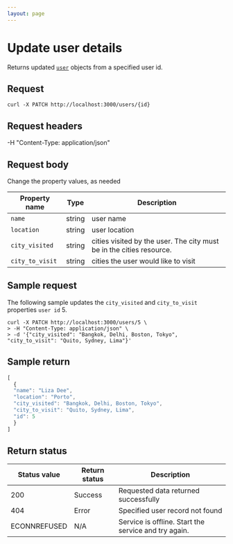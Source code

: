 ```yaml
---
layout: page
---
```


# Update user details

Returns updated [`user`](user.md) objects from a specified user id.

## Request

```shell
curl -X PATCH http://localhost:3000/users/{id}
```

## Request headers

-H "Content-Type: application/json"

## Request body

Change the property values, as needed

| Property name | Type | Description |
| ------------- | ----------- | ----------- |
| `name` | string | user name |
| `location` | string | user location |
| `city_visited` | string | cities visited by the user. The city must be in the cities resource. |
| `city_to_visit` | string | cities the user would like to visit|

## Sample request

The following sample updates the `city_visited` and `city_to_visit` properties `user id` 5.

```shell
curl -X PATCH http://localhost:3000/users/5 \
> -H "Content-Type: application/json" \
> -d '{"city_visited": "Bangkok, Delhi, Boston, Tokyo", "city_to_visit": "Quito, Sydney, Lima"}'
```

## Sample return

```js
[
  {
  "name": "Liza Dee",
  "location": "Porto",
  "city_visited": "Bangkok, Delhi, Boston, Tokyo",
  "city_to_visit": "Quito, Sydney, Lima",
  "id": 5
  }
]
```

## Return status

| Status value | Return status | Description |
| ------------- | ----------- | ----------- |
| 200 | Success | Requested data returned successfully |
| 404 | Error | Specified user record not found |
|  ECONNREFUSED | N/A | Service is offline. Start the service and try again. |
